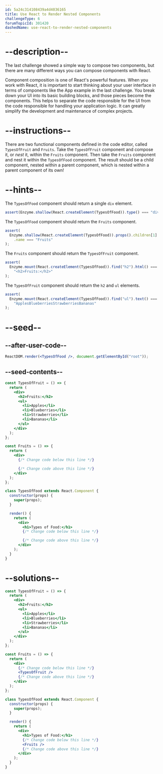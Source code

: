 ```yaml
---
id: 5a24c314108439a4d4036165
title: Use React to Render Nested Components
challengeType: 6
forumTopicId: 301420
dashedName: use-react-to-render-nested-components
---
```


# --description--

The last challenge showed a simple way to compose two components, but there are many different ways you can compose components with React.

Component composition is one of React's powerful features. When you work with React, it is important to start thinking about your user interface in terms of components like the App example in the last challenge. You break down your UI into its basic building blocks, and those pieces become the components. This helps to separate the code responsible for the UI from the code responsible for handling your application logic. It can greatly simplify the development and maintenance of complex projects.

# --instructions--

There are two functional components defined in the code editor, called `TypesOfFruit` and `Fruits`. Take the `TypesOfFruit` component and compose it, or _nest_ it, within the `Fruits` component. Then take the `Fruits` component and nest it within the `TypesOfFood` component. The result should be a child component, nested within a parent component, which is nested within a parent component of its own!

# --hints--

The `TypesOfFood` component should return a single `div` element.

```js
assert(Enzyme.shallow(React.createElement(TypesOfFood)).type() === "div");
```

The `TypesOfFood` component should return the `Fruits` component.

```js
assert(
  Enzyme.shallow(React.createElement(TypesOfFood)).props().children[1].type
    .name === "Fruits"
);
```

The `Fruits` component should return the `TypesOfFruit` component.

```js
assert(
  Enzyme.mount(React.createElement(TypesOfFood)).find("h2").html() ===
    "<h2>Fruits:</h2>"
);
```

The `TypesOfFruit` component should return the `h2` and `ul` elements.

```js
assert(
  Enzyme.mount(React.createElement(TypesOfFood)).find("ul").text() ===
    "ApplesBlueberriesStrawberriesBananas"
);
```

# --seed--

## --after-user-code--

```jsx
ReactDOM.render(<TypesOfFood />, document.getElementById("root"));
```

## --seed-contents--

```jsx
const TypesOfFruit = () => {
  return (
    <div>
      <h2>Fruits:</h2>
      <ul>
        <li>Apples</li>
        <li>Blueberries</li>
        <li>Strawberries</li>
        <li>Bananas</li>
      </ul>
    </div>
  );
};

const Fruits = () => {
  return (
    <div>
      {/* Change code below this line */}

      {/* Change code above this line */}
    </div>
  );
};

class TypesOfFood extends React.Component {
  constructor(props) {
    super(props);
  }

  render() {
    return (
      <div>
        <h1>Types of Food:</h1>
        {/* Change code below this line */}

        {/* Change code above this line */}
      </div>
    );
  }
}
```

# --solutions--

```jsx
const TypesOfFruit = () => {
  return (
    <div>
      <h2>Fruits:</h2>
      <ul>
        <li>Apples</li>
        <li>Blueberries</li>
        <li>Strawberries</li>
        <li>Bananas</li>
      </ul>
    </div>
  );
};

const Fruits = () => {
  return (
    <div>
      {/* Change code below this line */}
      <TypesOfFruit />
      {/* Change code above this line */}
    </div>
  );
};

class TypesOfFood extends React.Component {
  constructor(props) {
    super(props);
  }

  render() {
    return (
      <div>
        <h1>Types of Food:</h1>
        {/* Change code below this line */}
        <Fruits />
        {/* Change code above this line */}
      </div>
    );
  }
}
```
